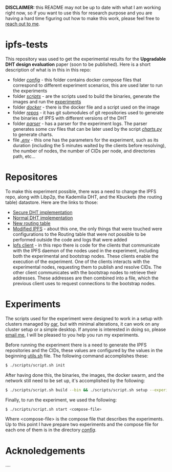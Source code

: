 **DISCLAIMER:** this README may not be up to date with what I am working right now, so if you want to use this for research purpose and you are having a hard time figuring out how to make this work, please feel free to [reach out to me](mailto:jh.furtado@campus.fct.unl.pt).

# ipfs-tests
This repository was used to get the experimental results for the **Upgradable DHT design evaluation** paper (soon to be published). Here is a short description of what is in this in this repo:
- folder [*config*](config) - this folder contains docker compose files that correspond to different experiment scenarios, this are used later to run the experiments
- folder [*scripts*](scripts) - are the scripts used to build the binaries, generate the images and run the [experiments](#experiments)
- folder [*docker*](docker)  - there is the docker file and a script used on the image
- folder [*repos*](repos)   - it has git submodules of git repositories used to generate the binaries of IPFS with different versions of the DHT
- folder [*parser*](parser) - has a parser for the experiment logs. The parser generates some csv files that can be later used by the script [*charts.py*](parser/main.py) to generate charts.
- file [*.env*](.env) - this one has the parameters for the experiment, such as its duration (including the 5 minutes waited by the clients before resolving), the number of nodes, the number of CIDs per node, and directories path, etc...

# Repositores
To make this experiment possible, there was a need to change the IPFS repo, along with Libp2p, the Kademilia DHT, and the Kbuckets (the routing table) datastore. Here are the links to those:
- [Secure DHT implementation](https://github.com/JamesHertz/go-libp2p-kad-dht/tree/secure-dht)
- [Normal DHT implementation](https://github.com/JamesHertz/go-libp2p-kad-dht)
- [New routing table](https://github.com/JamesHertz/go-libp2p-kbucket/tree/experments)
- [Modified IPFS](https://github.com/JamesHertz/kubo/tree/experiments) - about this one, the only things that were touched were configurations to the Routing table that were not possible to be performed outside the code and logs that were added
- [Ipfs client](https://github.com/JamesHertz/ipfs-client) - in this repo there is code for the clients that communicate with the IPFS daemon of the nodes used in the experiment, including both the experimental and bootstrap nodes. These clients enable the execution of the experiment. One of the clients interacts with the experimental nodes, requesting them to publish and resolve CIDs. The other client communicates with the bootstrap nodes to retrieve their addresses. These addresses are then combined into a file, which the previous client uses to request connections to the bootstrap nodes.

# Experiments
The scripts used for the experiment were designed to work in a setup with clusters managed by [oar](http://oar.imag.fr/docs/latest/index.html), but with minimal alterations, it can work on any cluster setup or a simple desktop. If anyone is interested in doing so, please [email me](mailto:jh.furtado@campus.fct.unl.pt), I will be pleased to you help you run my experiments.

Before running the experiment there is a need to generate the IPFS repositories and the CIDs, these values are configured by the values in the beginning [utils.sh](scripts/utils.sh) file. The following command accomplishes these:
```bash
$ ./scripts/script.sh init
```
After having done this, the binaries, the images, the docker swarm, and the network still need to be set up, it's accomplished by the following:
```bash
$ ./scripts/script.sh build --bin && ./scripts/script.sh setup --experiment
```
Finally, to run the experiment, we used the following:
```bash
$ ./scripts/script.sh start <compose-file>
```
Where \<compose-file\> is the compose file that describes the experiments. Up to this point I have prepare two experiments and the compose file for each one of them is in the directory [*config*](config).
# Acknoledgements 
....
